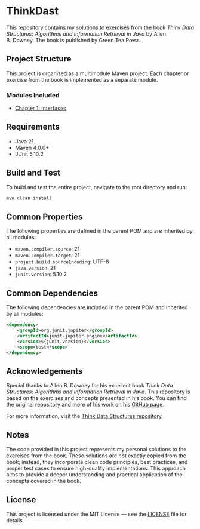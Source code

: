 # ThinkDast

This repository contains my solutions to exercises from the book *Think Data Structures:
Algorithms and Information Retrieval in Java* by Allen B. Downey.
The book is published by Green Tea Press.

## Project Structure

This project is organized as a multimodule Maven project.
Each chapter or exercise from the book is implemented as a separate module.

### Modules Included

- [Chapter 1: Interfaces](chapter_1_interfaces/README.md)

## Requirements

- Java 21
- Maven 4.0.0+
- JUnit 5.10.2

## Build and Test

To build and test the entire project, navigate to the root directory and run:

```bash
mvn clean install
```

## Common Properties

The following properties are defined in the parent POM and are inherited by all modules:

- `maven.compiler.source`: 21
- `maven.compiler.target`: 21
- `project.build.sourceEncoding`: UTF-8
- `java.version`: 21
- `junit.version`: 5.10.2

## Common Dependencies

The following dependencies are included in the parent POM and inherited by all modules:

```xml
<dependency>
    <groupId>org.junit.jupiter</groupId>
    <artifactId>junit-jupiter-engine</artifactId>
    <version>${junit.version}</version>
    <scope>test</scope>
</dependency>
```

## Acknowledgements

Special thanks to Allen B. Downey for his excellent book *Think Data Structures:
Algorithms and Information Retrieval in Java*.
This repository is based on the exercises and concepts presented in his book.
You can find the original repository and more of his work on his [GitHub page](https://github.com/AllenDowney).

For more information,
visit the [Think Data Structures repository](https://github.com/AllenDowney/ThinkDataStructures/tree/master).

## Notes

The code provided in this project represents my personal solutions to the exercises from the book.
These solutions are not exactly copied from the book;
instead, they incorporate clean code principles, best practices,
and proper test cases to ensure high-quality implementations.
This approach aims to provide a deeper understanding and practical application of the concepts covered in the book.

## License

This project is licensed under the MIT License — see the [LICENSE](LICENSE) file for details.